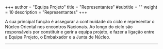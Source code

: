 +++
author = "Equipa Projeto"
title = "Representantes"
#subtitle = "<!--Conhece a Lara e o António!-->"
weight = 10
description = "Representantes"
+++

A sua principal função é assegurar a continuidade do ciclo e representar o Núcleo Oriental nos encontros Nacionais.
Ao longo do ciclo são responsáveis por constituir e gerir a equipa projeto, e fazer a ligação entre a Equipa Projeto, o Embaixador e a Junta de Núcleo.

---
<!--more-->

<!--{{< figure src="/img/equipa-projeto/lara.jpg" height="300px" width="300px" class="wrap-left">}}
​  
​
Olá Oriental!
Eu sou a **Lara Serra**, alguns de vocês talvez já me conheçam, já que sou repetente nestas andanças 👵🏻
Estive no Agrupamento 51- Santa Engrácia ⁠desde 2010 mas atualmente estou no 42- Penha de França.
Depois de ver os vários filmes do Panda do Kung Fu (especialmente o 2 e o 3) cheguei à conclusão que a personagem com quem mais me pareço é o _Shifu_. Tal como ele sou bastante leal e dedicada, e um dos meus maiores defeitos é que às vezes a minha necessidade de ter tudo sob controlo cria alguns probleminhas… 😅
No ciclo passado fiz parte da comissão da logística, e agora estou na representação do XXII, porque estou convicta que se acreditarmos podemos fazer do Cenáculo, e do oriental tudo aquilo que sonhamos. 
Com este Cenáculo espero que, tal como o Po, façamos exatamente isso, sonhemos juntos, acreditemos na nossa magia e alcancemos os nossos maiores sonhos. ✨


---

{{< figure src="/img/equipa-projeto/tobias.jpg" height="300px" width="300px" class="wrap-right" >}}
​

Hello Hello, 
A quem ainda não tive oportunidade de conhecer, prazer sou o **António** e sou escuteiro do 42 - Penha de França desde 2014 (yay vou fazer 10 anos). 
Diria que sou parecido com o _Po_, muito brincalhão e relaxado, mas mais pro inicio do filme porque ainda tenho muito que aprender.
Vou dar o meu melhor e espero que juntos façamos um grande XXII ciclo de Cenáculo!!! 🐼✨-->

